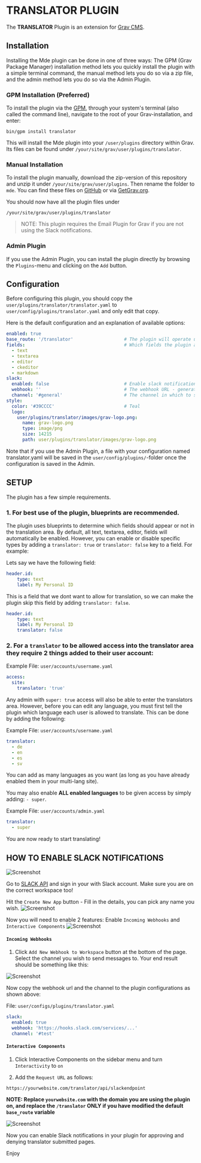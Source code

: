 # TRANSLATOR PLUGIN

The **TRANSLATOR** Plugin is an extension for [Grav CMS](http://github.com/getgrav/grav).

## Installation

Installing the Mde plugin can be done in one of three ways: The GPM (Grav Package Manager) installation method lets you quickly install the plugin with a simple terminal command, the manual method lets you do so via a zip file, and the admin method lets you do so via the Admin Plugin.

### GPM Installation (Preferred)

To install the plugin via the [GPM](http://learn.getgrav.org/advanced/grav-gpm), through your system's terminal (also called the command line), navigate to the root of your Grav-installation, and enter:

    bin/gpm install translator

This will install the Mde plugin into your `/user/plugins` directory within Grav. Its files can be found under `/your/site/grav/user/plugins/translator`.

### Manual Installation

To install the plugin manually, download the zip-version of this repository and unzip it under `/your/site/grav/user/plugins`. Then rename the folder to `mde`. You can find these files on [GitHub](https://github.com/ricardo118/grav-plugin-mde) or via [GetGrav.org](http://getgrav.org/downloads/plugins#extras).

You should now have all the plugin files under

    /your/site/grav/user/plugins/translator

> NOTE: This plugin requires the Email Plugin for Grav if you are not using the Slack notifications.

### Admin Plugin

If you use the Admin Plugin, you can install the plugin directly by browsing the `Plugins`-menu and clicking on the `Add` button.

## Configuration

Before configuring this plugin, you should copy the `user/plugins/translator/translator.yaml` to `user/config/plugins/translator.yaml` and only edit that copy.

Here is the default configuration and an explanation of available options:

```yaml
enabled: true
base_route: '/translator'                   # The plugin will operate under this route for all functionality.
fields:                                     # Which fields the plugin allows for translation, every other field is ignored
  - text
  - textarea
  - editor
  - ckeditor
  - markdown
slack:
  enabled: false                            # Enable slack notifications
  webhook: ''                               # The webhook URL - generate your own via slack developer app
  channel: '#general'                       # The channel in which to send the message
style:
  color: '#39CCCC'                          # Teal
  logo:
    user/plugins/translator/images/grav-logo.png:
      name: grav-logo.png
      type: image/png
      size: 14215
      path: user/plugins/translator/images/grav-logo.png
```

Note that if you use the Admin Plugin, a file with your configuration named translator.yaml will be saved in the `user/config/plugins/`-folder once the configuration is saved in the Admin.

## SETUP

The plugin has a few simple requirements.

### 1. For best use of the plugin, blueprints are recommended.
The plugin uses blueprints to determine which fields should appear or not in the translation area. By default, all text, textarea, editor, fields will automatically be enabled. However, you can enable or disable specific types by adding a `translator: true` or `translator: false` key to a field. For example:

Lets say we have the following field:
```yaml
header.id:
    type: text
    label: My Personal ID
```

This is a field that we dont want to allow for translation, so we can make the plugin skip this field by adding `translator: false`.

```yaml
header.id:
    type: text
    label: My Personal ID
    translator: false
```

### 2. For a `translator` to be allowed access into the translator area they require 2 things added to their user account:
Example File: `user/accounts/username.yaml`
```yaml
access:
  site:
    translator: 'true'
```

Any admin with `super: true` access will also be able to enter the translators area. However, before you can edit any language, you must first tell the plugin which language each user is allowed to translate. This can be done by adding the following:

Example File: `user/accounts/username.yaml`
```yaml
translator:
  - de
  - en
  - es
  - sv
```
You can add as many languages as you want (as long as you have already enabled them in your multi-lang site).

You may also enable **ALL enabled languages** to be given access by simply adding: `- super`.

Example File: `user/accounts/admin.yaml`
```yaml
translator:
  - super
```

You are now ready to start translating!

## HOW TO ENABLE SLACK NOTIFICATIONS

![Screenshot](images/slack-notification.png)

Go to [SLACK API](https://api.slack.com/apps) and sign in your with Slack account. Make sure you are on the correct workspace too!

Hit the `Create New App` button - Fill in the details, you can pick any name you wish.
![Screenshot](images/slack-app.png)

Now you will need to enable 2 features:
Enable `Incoming Webhooks` and `Interactive Components`
![Screenshot](images/features.png)

#### `Incoming Webhooks`

1. Click `Add New Webhook to Workspace` button at the bottom of the page. Select the channel you wish to send messages to.
Your end result should be something like this:

![Screenshot](images/webhook.png)

Now copy the webhook url and the channel to the plugin configurations as shown above:

File: `user/configs/plugins/translator.yaml`
```yaml
slack:
  enabled: true
  webhook: 'https://hooks.slack.com/services/...'
  channel: '#test'
```

#### `Interactive Components`

1. Click Interactive Components on the sidebar menu and turn `Interactivity` to `on`

2. Add the `Request URL` as follows:

`https://yourwebsite.com/translator/api/slackendpoint`

**NOTE: Replace `yourwebsite.com` with the domain you are using the plugin on, and replace the `/translator` **ONLY** if you have modified the default `base_route` variable**

![Screenshot](images/interactive.png)

Now you can enable Slack notifications in your plugin for approving and denying translator submitted pages.

Enjoy
